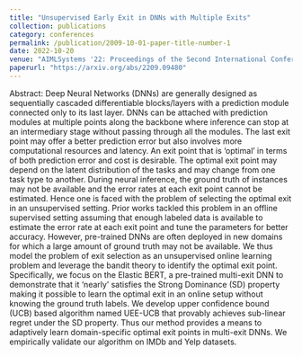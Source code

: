 ```yaml
---
title: "Unsupervised Early Exit in DNNs with Multiple Exits"
collection: publications
category: conferences
permalink: /publication/2009-10-01-paper-title-number-1
date: 2022-10-20
venue: "AIMLSystems '22: Proceedings of the Second International Conference on AI-ML Systems"
paperurl: "https://arxiv.org/abs/2209.09480"
---
```


Abstract: 
Deep Neural Networks (DNNs) are generally designed as sequentially cascaded differentiable blocks/layers with a prediction module connected only to its last layer. DNNs can be attached with prediction modules at multiple points along the backbone where inference can stop at an intermediary stage without passing through all the modules. The last exit point may offer a better prediction error but also involves more computational resources and latency. An exit point that is ‘optimal’ in terms of both prediction error and cost is desirable. The optimal exit point may depend on the latent distribution of the tasks and may change from one task type to another. During neural inference, the ground truth of instances may not be available and the error rates at each exit point cannot be estimated. Hence one is faced with the problem of selecting the optimal exit in an unsupervised setting. Prior works tackled this problem in an offline supervised setting assuming that enough labeled data is available to estimate the error rate at each exit point and tune the parameters for better accuracy. However, pre-trained DNNs are often deployed in new domains for which a large amount of ground truth may not be available. We thus model the problem of exit selection as an unsupervised online learning problem and leverage the bandit theory to identify the optimal exit point. Specifically, we focus on the Elastic BERT, a pre-trained multi-exit DNN to demonstrate that it ‘nearly’ satisfies the Strong Dominance (SD) property making it possible to learn the optimal exit in an online setup without knowing the ground truth labels. We develop upper confidence bound (UCB) based algorithm named UEE-UCB that provably achieves sub-linear regret under the SD property. Thus our method provides a means to adaptively learn domain-specific optimal exit points in multi-exit DNNs. We empirically validate our algorithm on IMDb and Yelp datasets.
